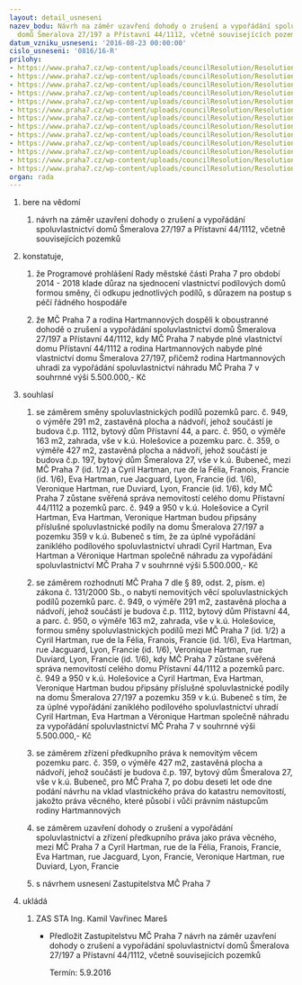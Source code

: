 ```yaml
---
layout: detail_usneseni
nazev_bodu: Návrh na záměr uzavření dohody o zrušení a vypořádání spoluvlastnictví
  domů Šmeralova 27/197 a Přístavní 44/1112, včetně souvisejících pozemků
datum_vzniku_usneseni: '2016-08-23 00:00:00'
cislo_usneseni: '0816/16-R'
prilohy:
- https://www.praha7.cz/wp-content/uploads/councilResolution/Resolutions/28106/export/DZ_HartmannZ16~95073.docx
- https://www.praha7.cz/wp-content/uploads/councilResolution/Resolutions/28106/export/02_HartmannZ16~95072.pdf
- https://www.praha7.cz/wp-content/uploads/councilResolution/Resolutions/28106/export/03_HartmannZ16~95071.pdf
- https://www.praha7.cz/wp-content/uploads/councilResolution/Resolutions/28106/export/04_HartmannZ16~95070.pdf
- https://www.praha7.cz/wp-content/uploads/councilResolution/Resolutions/28106/export/05_HartmannZ16~95069.pdf
- https://www.praha7.cz/wp-content/uploads/councilResolution/Resolutions/28106/export/06_HartmannZ16~95068.pdf
- https://www.praha7.cz/wp-content/uploads/councilResolution/Resolutions/28106/export/07_HartmannZ16~95067.pdf
- https://www.praha7.cz/wp-content/uploads/councilResolution/Resolutions/28106/export/08_HartmannZ16~95066.pdf
- https://www.praha7.cz/wp-content/uploads/councilResolution/Resolutions/28106/export/09_HartmannZ16~95065.pdf
- https://www.praha7.cz/wp-content/uploads/councilResolution/Resolutions/28106/export/10_HartmannZ16~95064.pdf
- https://www.praha7.cz/wp-content/uploads/councilResolution/Resolutions/28106/export/11_HartmannZ16~95063.pdf
- https://www.praha7.cz/wp-content/uploads/councilResolution/Resolutions/28106/export/12_HartmannZ16~95062.pdf
- https://www.praha7.cz/wp-content/uploads/councilResolution/Resolutions/28106/export/export~298035.pdf
organ: rada
---
```

<ol id="urzList" class="urzList_view"><li id="" class="urzClass1"><span name="1">bere na vědomí</span><ol class="urzOlClass"><li style="text-align: left;" id="" class="urzClass2"><span><p>návrh na záměr uzavření dohody o zrušení a vypořádání spoluvlastnictví domů Šmeralova 27/197 a Přístavní 44/1112, včetně souvisejících pozemků</p></span></li></ol></li><li id="" class="urzClass1"><span name="50">konstatuje,</span><ol class="urzOlClass"><li style="text-align: left;" id="" class="urzClass2"><span><p>že&nbsp;Programové prohlášení Rady městské části Praha 7 pro období 2014 - 2018 klade důraz na sjednocení vlastnictví podílových domů formou směny, či odkupu jednotlivých podílů, s důrazem na postup s péčí řádného hospodáře<br></p></span></li><li style="text-align: left;" id="" class="urzClass2"><span><p>že MČ Praha 7 a rodina Hartmannových dospěli k oboustranné dohodě o zrušení a vypořádání spoluvlastnictví domů Šmeralova 27/197 a Přístavní 44/1112, kdy MČ Praha 7 nabyde plné vlastnictví domu Přístavní 44/1112 a rodina Hartmannových nabyde plné vlastnictví domu Šmeralova 27/197, přičemž&nbsp;rodina Hartmannových uhradí za vypořádání spoluvlastnictví náhradu MČ Praha 7 v souhrnné výši 5.500.000,- Kč<br></p></span></li></ol></li><li id="" class="urzClass1"><span name="26">souhlasí</span><ol id="" class="urzOlClass"><li style="text-align: left;" id="" class="urzClass2"><span><p>se záměrem směny spoluvlastnických podílů pozemků parc. č. 949, o výměře 291 m2, zastavěná plocha a nádvoří, jehož součástí je budova č.p. 1112, bytový dům Přístavní 44, a parc. č. 950,&nbsp;o výměře 163 m2, zahrada, vše v k.ú. Holešovice a pozemku parc. č.&nbsp;359, o výměře 427 m2, zastavěná plocha a nádvoří, jehož součástí je budova č.p. 197, bytový dům Šmeralova 27, vše v k.ú. Bubeneč, mezi MČ Praha 7 (id. 1/2) a Cyril Hartman, rue de la Félia, Franois, Francie (id. 1/6), Eva Hartman, rue Jacguard, Lyon, Francie (id. 1/6), Veronique Hartman, rue Duviard, Lyon, Francie (id. 1/6), kdy MČ Praha 7 zůstane svěřená správa nemovitostí celého domu Přístavní 44/1112 a pozemků parc. č. 949 a 950 v k.ú. Holešovice a Cyril Hartman, Eva Hartman, Veronique Hartman budou připsány příslušné spoluvlastnické podíly na domu Šmeralova 27/197 a pozemku 359 v k.ú. Bubeneč s tím, že za úplné vypořádání zaniklého podílového spoluvlastnictví uhradí Cyril Hartman, Eva Hartman a Véronique Hartman společně náhradu za vypořádání spoluvlastnictví MČ Praha 7 v souhrnné výši 5.500.000,- Kč<br></p></span></li><li style="text-align: left;" id="" class="urzClass2"><span><p>se záměrem rozhodnutí MČ Praha 7 dle § 89, odst. 2, písm. e) zákona č. 131/2000 Sb., o nabytí nemovitých věcí spoluvlastnických podílů pozemků parc. č. 949, o výměře 291 m2, zastavěná plocha a nádvoří, jehož součástí je budova č.p. 1112, bytový dům Přístavní 44, a parc. č. 950, o výměře 163 m2, zahrada, vše v k.ú. Holešovice, formou směny spoluvlastnických podílů mezi MČ Praha 7 (id. 1/2) a Cyril Hartman, rue de la Félia, Franois, Francie (id. 1/6), Eva Hartman, rue Jacguard, Lyon, Francie (id. 1/6), Veronique Hartman, rue Duviard, Lyon, Francie (id. 1/6), kdy MČ Praha 7 zůstane svěřená správa nemovitostí celého domu Přístavní 44/1112 a pozemků parc. č. 949 a 950 v k.ú. Holešovice a Cyril Hartman, Eva Hartman, Veronique Hartman budou připsány příslušné spoluvlastnické podíly na domu Šmeralova 27/197 a pozemku 359 v k.ú. Bubeneč s tím, že za úplné vypořádání zaniklého podílového spoluvlastnictví uhradí Cyril Hartman, Eva Hartman a Véronique Hartman společně náhradu za vypořádání spoluvlastnictví MČ Praha 7 v souhrnné výši 5.500.000,- Kč<br></p></span></li><li style="text-align: left;" id="" class="urzClass2"><span><p>se záměrem zřízení předkupního práva k nemovitým věcem pozemku parc. č. 359, o výměře 427 m2, zastavěná plocha a nádvoří, jehož součástí je budova č.p. 197, bytový dům Šmeralova 27, vše v k.ú. Bubeneč, pro MČ Praha 7, po dobu deseti let ode dne podání návrhu na vklad vlastnického práva do katastru nemovitostí, jakožto práva věcného, které působí i vůči právním nástupcům rodiny Hartmannových</p></span></li><li style="text-align: left;" id="" class="urzClass2"><span><p>se záměrem uzavření dohody o zrušení a vypořádání spoluvlastnictví a zřízení předkupního práva jako práva věcného, mezi MČ Praha 7 a Cyril Hartman, rue de la Félia, Franois, Francie, Eva Hartman, rue Jacguard, Lyon, Francie, Veronique Hartman, rue Duviard, Lyon, Francie<br></p></span></li><li style="text-align: left;" id="" class="urzClass2"><span><p>s návrhem usnesení Zastupitelstva MČ Praha 7</p></span></li></ol></li><li class="urzClass1" id="urzUkoly"><span name="1">ukládá</span><ol class="urzOlClass"><li class="urzClass2"><span><p>ZAS STA Ing. Kamil Vavřinec Mareš</p></span><ul class="urzUlClass"><li class="urzClass3"><span><p>Předložit Zastupitelstvu MČ Praha 7 návrh na záměr uzavření dohody o zrušení a vypořádání spoluvlastnictví domů Šmeralova 27/197 a Přístavní 44/1112, včetně souvisejících pozemků</p></span><span class="urzUkolTermin">  Termín:&nbsp;5.9.2016</span></li></ul></li></ol></li></ol>